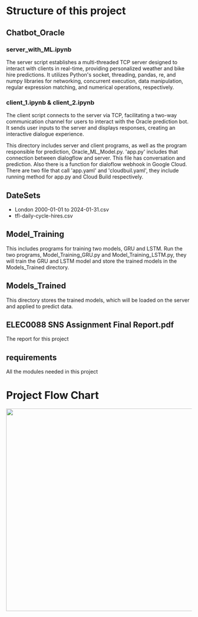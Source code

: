 # Structure of this project

## Chatbot_Oracle

### server_with_ML.ipynb

The server script establishes a multi-threaded TCP server designed to interact with clients in real-time, providing personalized weather and bike hire predictions. It utilizes Python's socket, threading, pandas, re, and numpy libraries for networking, concurrent execution, data manipulation, regular expression matching, and numerical operations, respectively.

### client_1.ipynb & client_2.ipynb

The client script connects to the server via TCP, facilitating a two-way communication channel for users to interact with the Oracle prediction bot. It sends user inputs to the server and displays responses, creating an interactive dialogue experience.

This directory includes server and client programs, as well as the program responsible for prediction, Oracle_ML_Model.py.
'app.py' includes that connection between dialogflow and server. This file has conversation and prediction. Also there is a function for dialoflow webhook in Google Cloud. There are two file that call 'app.yaml' and 'cloudbuil.yaml', they include running method for app.py and Cloud Build respectively.

## DateSets

- London 2000-01-01 to 2024-01-31.csv
- tfl-daily-cycle-hires.csv

## Model_Training

This includes programs for training two models, GRU and LSTM. Run the two programs, Model_Training_GRU.py and Model_Training_LSTM.py, they will train the GRU and LSTM model and store the trained models in the Models_Trained directory.

## Models_Trained

This directory stores the trained models, which will be loaded on the server and applied to predict data.

## ELEC0088 SNS Assignment Final Report.pdf

The report for this project

## requirements

All the modules needed in this project

# Project Flow Chart

<img src="https://github.com/Flowey0622/Stronger/assets/160813460/d8ba7584-276f-49bb-a4d2-8c0efcbf13b8" width="550px">



